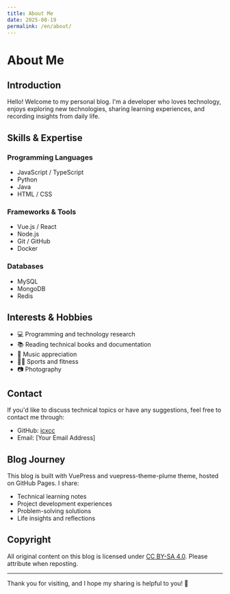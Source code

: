 ```yaml
---
title: About Me
date: 2025-08-19
permalink: /en/about/
---
```


# About Me

## Introduction

Hello! Welcome to my personal blog. I'm a developer who loves technology, enjoys exploring new technologies, sharing learning experiences, and recording insights from daily life.

## Skills & Expertise

### Programming Languages
- JavaScript / TypeScript
- Python
- Java
- HTML / CSS

### Frameworks & Tools
- Vue.js / React
- Node.js
- Git / GitHub
- Docker

### Databases
- MySQL
- MongoDB
- Redis

## Interests & Hobbies

- 💻 Programming and technology research
- 📚 Reading technical books and documentation
- 🎵 Music appreciation
- 🏃‍♂️ Sports and fitness
- 📷 Photography

## Contact

If you'd like to discuss technical topics or have any suggestions, feel free to contact me through:

- GitHub: [icxcc](https://github.com/icxcc)
- Email: [Your Email Address]

## Blog Journey

This blog is built with VuePress and vuepress-theme-plume theme, hosted on GitHub Pages. I share:

- Technical learning notes
- Project development experiences
- Problem-solving solutions
- Life insights and reflections

## Copyright

All original content on this blog is licensed under [CC BY-SA 4.0](https://creativecommons.org/licenses/by-sa/4.0/). Please attribute when reposting.

---

Thank you for visiting, and I hope my sharing is helpful to you! 🎉